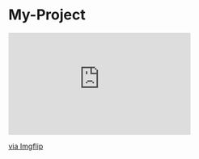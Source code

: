 # My-Project
<div style="width:360px;max-width:100%;"><div style="height:0;padding-bottom:56.11%;position:relative;"><iframe width="360" height="202" style="position:absolute;top:0;left:0;width:100%;height:100%;" frameBorder="0" src="https://imgflip.com/embed/3xt8of"></iframe></div><p><a href="https://imgflip.com/gif/3xt8of">via Imgflip</a></p></div>
